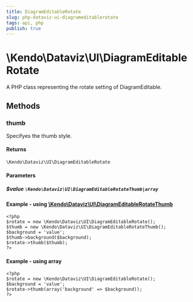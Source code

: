 ```yaml
---
title: DiagramEditableRotate
slug: php-dataviz-ui-diagrameditablerotate
tags: api, php
publish: true
---
```


# \Kendo\Dataviz\UI\DiagramEditableRotate

A PHP class representing the rotate setting of DiagramEditable.


## Methods

### thumb

Specifyes the thumb style.

#### Returns
`\Kendo\Dataviz\UI\DiagramEditableRotate`

#### Parameters

##### $value `\Kendo\Dataviz\UI\DiagramEditableRotateThumb|array`


#### Example - using [\Kendo\Dataviz\UI\DiagramEditableRotateThumb](/kendo-ui/api/wrappers/php/Kendo/Dataviz/UI/DiagramEditableRotateThumb)
    <?php
    $rotate = new \Kendo\Dataviz\UI\DiagramEditableRotate();
    $thumb = new \Kendo\Dataviz\UI\DiagramEditableRotateThumb();
    $background = 'value';
    $thumb->background($background);
    $rotate->thumb($thumb);
    ?>

#### Example - using array

    <?php
    $rotate = new \Kendo\Dataviz\UI\DiagramEditableRotate();
    $background = 'value';
    $rotate->thumb(array('background' => $background));
    ?>

